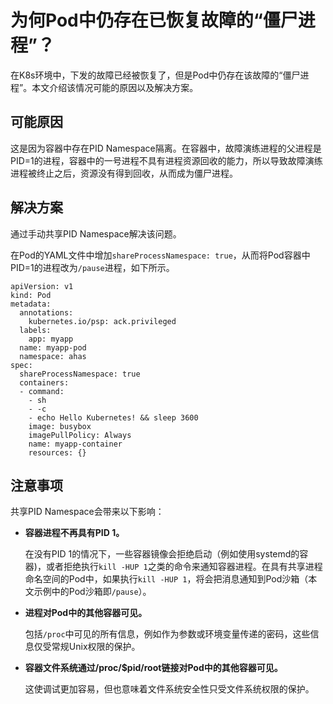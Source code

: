# 为何Pod中仍存在已恢复故障的“僵尸进程”？

在K8s环境中，下发的故障已经被恢复了，但是Pod中仍存在该故障的“僵尸进程”。本文介绍该情况可能的原因以及解决方案。

## 可能原因

这是因为容器中存在PID Namespace隔离。在容器中，故障演练进程的父进程是PID=1的进程，容器中的一号进程不具有进程资源回收的能力，所以导致故障演练进程被终止之后，资源没有得到回收，从而成为僵尸进程。

## 解决方案

通过手动共享PID Namespace解决该问题。

在Pod的YAML文件中增加`shareProcessNamespace: true`，从而将Pod容器中PID=1的进程改为`/pause`进程，如下所示。

```
apiVersion: v1
kind: Pod
metadata:
  annotations:
    kubernetes.io/psp: ack.privileged
  labels:
    app: myapp
  name: myapp-pod
  namespace: ahas
spec:
  shareProcessNamespace: true
  containers:
  - command:
    - sh
    - -c
    - echo Hello Kubernetes! && sleep 3600
    image: busybox
    imagePullPolicy: Always
    name: myapp-container
    resources: {}
```

## 注意事项

共享PID Namespace会带来以下影响：

-   **容器进程不再具有PID 1。**

    在没有PID 1的情况下，一些容器镜像会拒绝启动（例如使用systemd的容器\)，或者拒绝执行`kill -HUP 1`之类的命令来通知容器进程。在具有共享进程命名空间的Pod中，如果执行`kill -HUP 1`，将会把消息通知到Pod沙箱（本文示例中的Pod沙箱即`/pause`）。

-   **进程对Pod中的其他容器可见。**

    包括`/proc`中可见的所有信息，例如作为参数或环境变量传递的密码，这些信息仅受常规Unix权限的保护。

-   **容器文件系统通过/proc/$pid/root链接对Pod中的其他容器可见。**

    这使调试更加容易，但也意味着文件系统安全性只受文件系统权限的保护。


